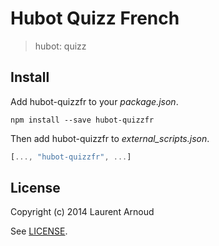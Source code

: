 # Hubot Quizz French

> hubot: quizz

## Install

Add hubot-quizzfr to your *package.json*.

    npm install --save hubot-quizzfr

Then add hubot-quizzfr to  *external_scripts.json*.

```javascript
[..., "hubot-quizzfr", ...]
```

## License

Copyright (c) 2014 Laurent Arnoud

See [LICENSE](LICENSE).
